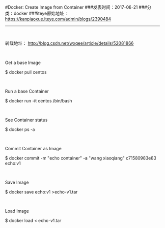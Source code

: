 #Docker: Create Image from Container
###发表时间：2017-08-21
###分类：docker
###iteye原始地址：<a href="https://kanpiaoxue.iteye.com/admin/blogs/2390484" target="_blank">https://kanpiaoxue.iteye.com/admin/blogs/2390484</a>

---

<div class="iteye-blog-content-contain" style="font-size: 14px;"> 
 <p style="font-size: 14px;">&nbsp;</p> 
 <p style="font-size: 14px;">转载地址：&nbsp;<a href="http://blog.csdn.net/wxqee/article/details/52081866">http://blog.csdn.net/wxqee/article/details/52081866</a></p> 
 <p style="font-size: 14px;">&nbsp;&nbsp;</p> 
 <p>Get a base Image</p> 
 <p>$ docker pull centos</p> 
 <p>&nbsp;</p> 
 <p>Run a base Container</p> 
 <p>$ docker run -it centos /bin/bash</p> 
 <p>&nbsp;</p> 
 <p>See Container status</p> 
 <p>$ docker ps -a</p> 
 <p>&nbsp;</p> 
 <p>Commit Container as Image</p> 
 <p>$ docker commit -m "echo container" -a "wang xiaoqiang" c71580983e83 echo:v1</p> 
 <p>&nbsp;&nbsp;</p> 
 <p>Save Image</p> 
 <p>$ docker save echo:v1 &gt;echo-v1.tar</p> 
 <p>&nbsp;</p> 
 <p>Load Image</p> 
 <p>$ docker load &lt; echo-v1.tar</p> 
 <p style="font-size: 14px;">&nbsp;</p> 
</div>